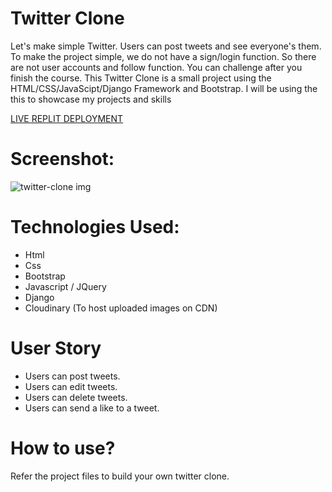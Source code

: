 # Twitter Clone
Let's make simple Twitter. Users can post tweets and see everyone's them. To make the project simple, we do not have a sign/login function.
So there are not user accounts and follow function. You can challenge after you finish the course. This Twitter Clone is a small project using the 
HTML/CSS/JavaScipt/Django Framework and Bootstrap. I will be using the this to showcase my projects and skills 

[LIVE REPLIT DEPLOYMENT]()

# Screenshot:

![twitter-clone img](https://user-images.githubusercontent.com/105402221/200733981-f59813e3-ac50-47ca-83aa-cff5543c2d5a.PNG)

# Technologies Used:
* Html
* Css
* Bootstrap
* Javascript / JQuery
* Django
* Cloudinary (To host uploaded images on CDN)

# User Story
* Users can post tweets.
* Users can edit tweets.
* Users can delete tweets.
* Users can send a like to a tweet.
 
# How to use?
Refer the project files to build your own twitter clone.
